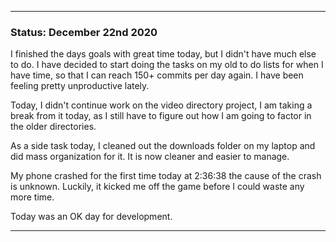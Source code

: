***

### Status: December 22nd 2020

I finished the days goals with great time today, but I didn't have much else to do. I have decided to start doing the tasks on my old to do lists for when I have time, so that I can reach 150+ commits per day again. I have been feeling pretty unproductive lately. 

Today, I didn't continue work on the video directory project, I am taking a break from it today, as I still have to figure out how I am going to factor in the older directories.

As a side task today, I cleaned out the downloads folder on my laptop and did mass organization for it. It is now cleaner and easier to manage.

My phone crashed for the first time today at 2:36:38 the cause of the crash is unknown. Luckily, it kicked me off the game before I could waste any more time.

Today was an OK day for development.

***
